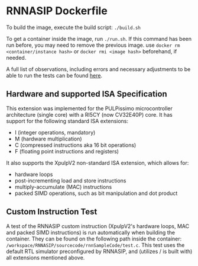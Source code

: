 # RNNASIP Dockerfile

To build the image, execute the build script: `./build.sh`


To get a container inside the image, run `./run.sh`. If this command has been run before, you may need to remove the previous image. use `docker rm <container/instance hash>` or `docker rmi <image hash>` beforehand, if needed.

A full list of observations, including errors and necessary adjustments to be able to run the tests can be found [here](./observations/README.md).

## Hardware and supported ISA Specification

This extension was implemented for the PULPissimo microcontroller architecture (single core) with a RI5CY (now CV32E40P) core. It has support for the following standard ISA extensions:

- I (integer operations, mandatory)
- M (hardware multiplication)
- C (compressed instructions aka 16 bit operations)
- F (floating point instructions and registers)

It also supports the XpulpV2 non-standard ISA extension, which allows for:

- hardware loops
- post-incrementing load and store instructions
- multiply-accumulate (MAC) instructions
- packed SIMD operations, such as bit manipulation and dot product

## Custom Instruction Test

A test of the RNNASIP custom instruction (XpulpV2's hardware loops, MAC and packed SIMD instructions) is run automatically when building the container. They can be found on the following path inside the container: `/workspace/RNNASIP/sourcecode/rnnSampleCode/test.c`.
This test uses the default RTL simulator preconfigured by RNNASIP, and (utilizes / is built with) all extensions mentioned above.